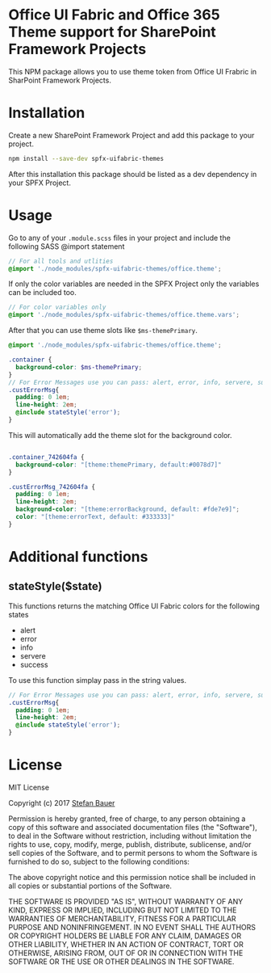# Office UI Fabric and Office 365 Theme support for SharePoint Framework Projects
This NPM package allows you to use theme token from Office UI Frabric in SharPoint Framework Projects.

# Installation
Create a new SharePoint Framework Project and add this package to your project.

```bash
npm install --save-dev spfx-uifabric-themes 
```

After this installation this package should be listed as a dev dependency in your SPFX Project.

# Usage
Go to any of your `.module.scss` files in your project and include the following SASS @import statement 

```scss
// For all tools and utlities
@import './node_modules/spfx-uifabric-themes/office.theme';
```
If only the color variables are needed in the SPFX Project only the variables can be included too.

```scss
// For color variables only
@import './node_modules/spfx-uifabric-themes/office.theme.vars';
```

After that you can use theme slots like `$ms-themePrimary`.

```scss
@import './node_modules/spfx-uifabric-themes/office.theme';

.container {
  background-color: $ms-themePrimary;
}
// For Error Messages use you can pass: alert, error, info, servere, success
.custErrorMsg{
  padding: 0 1em;
  line-height: 2em;
  @include stateStyle('error');
}

```

This will automatically add the theme slot for the background color.

```css

.container_742604fa {
  background-color: "[theme:themePrimary, default:#0078d7]"
}

.custErrorMsg_742604fa {
  padding: 0 1em;
  line-height: 2em;
  background-color: "[theme:errorBackground, default: #fde7e9]";
  color: "[theme:errorText, default: #333333]"
}
```

# Additional functions

## stateStyle($state) 
This functions returns the matching Office UI Fabric colors for the following states

* alert
* error
* info
* servere
* success

To use this function simplay pass in the string values.

```scss
// For Error Messages use you can pass: alert, error, info, servere, success
.custErrorMsg{
  padding: 0 1em;
  line-height: 2em;
  @include stateStyle('error');
}
```


# License
MIT License

Copyright (c) 2017 [Stefan Bauer](https://www.twitter.com/stfbauer)

Permission is hereby granted, free of charge, to any person obtaining a copy
of this software and associated documentation files (the "Software"), to deal
in the Software without restriction, including without limitation the rights
to use, copy, modify, merge, publish, distribute, sublicense, and/or sell
copies of the Software, and to permit persons to whom the Software is
furnished to do so, subject to the following conditions:

The above copyright notice and this permission notice shall be included in all
copies or substantial portions of the Software.

THE SOFTWARE IS PROVIDED "AS IS", WITHOUT WARRANTY OF ANY KIND, EXPRESS OR
IMPLIED, INCLUDING BUT NOT LIMITED TO THE WARRANTIES OF MERCHANTABILITY,
FITNESS FOR A PARTICULAR PURPOSE AND NONINFRINGEMENT. IN NO EVENT SHALL THE
AUTHORS OR COPYRIGHT HOLDERS BE LIABLE FOR ANY CLAIM, DAMAGES OR OTHER
LIABILITY, WHETHER IN AN ACTION OF CONTRACT, TORT OR OTHERWISE, ARISING FROM,
OUT OF OR IN CONNECTION WITH THE SOFTWARE OR THE USE OR OTHER DEALINGS IN THE
SOFTWARE.
